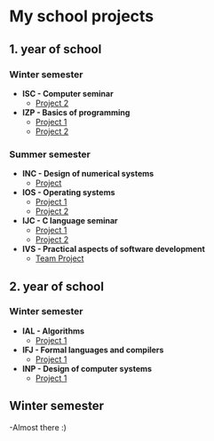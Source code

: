 # My school projects

## 1. year of school

### Winter semester

- **ISC - Computer seminar**
  - [Project 2](https://github.com/H0CK3Y03/isc-project2)
- **IZP - Basics of programming**
  - [Project 1](https://github.com/H0CK3Y03/IZP-project1)
  - [Project 2](https://github.com/H0CK3Y03/IZP-project2)

### Summer semester

- **INC - Design of numerical systems**
  - [Project](https://github.com/H0CK3Y03/INC-project)
- **IOS - Operating systems**
  - [Project 1](https://github.com/H0CK3Y03/IOS-project1)
  - [Project 2](https://github.com/H0CK3Y03/IOS-project2)
- **IJC - C language seminar**
  - [Project 1](https://github.com/H0CK3Y03/IJC-project1)
  - [Project 2](https://github.com/H0CK3Y03/IJC-project2)
- **IVS - Practical aspects of software development**
  - [Team Project](https://github.com/H0CK3Y03/dont_ivs_yourself)
  
## 2. year of school

### Winter semester

- **IAL - Algorithms**
  - [Project 1](placeholder)
- **IFJ - Formal languages and compilers**
  - [Project 1](placeholder)
- **INP - Design of computer systems**
  - [Project 1](placeholder)

## Winter semester
-Almost there :)
